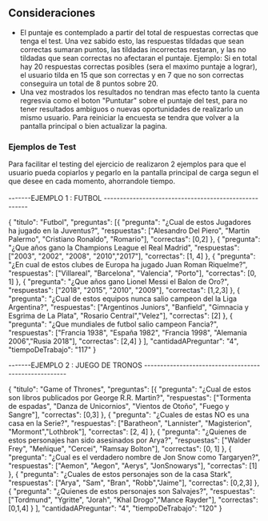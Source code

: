 ## Consideraciones
<ul>
 <li> El puntaje es contemplado a partir del total de respuestas correctas que tenga el test. Una vez sabido esto, las respuestas tildadas que sean correctas sumaran puntos, las tildadas incorrectas restaran, y las no tildadas que sean correctas no afectaran el puntaje. Ejemplo: Si en total hay 20 respuestas correctas posibles (sera el maximo puntaje a lograr), el usuario tilda en 15 que son correctas y en 7 que no son correctas conseguira un total de 8 puntos sobre 20. </li>
 <li> Una vez mostrados los resultados no tendran mas efecto tanto la cuenta regresvia como el boton "Puntutar" sobre el puntaje del test, para no tener resultados ambiguos o nuevas oportunidades de realizarlo un mismo usuario. Para reiniciar la encuesta se tendra que volver a la pantalla principal o bien actualizar la pagina.</li>
 </ul>
 
### Ejemplos de Test 
 Para facilitar el testing del ejercicio de realizaron 2 ejemplos para que el usuario pueda copiarlos y pegarlo en la pantalla principal de carga segun el que desee en cada momento, ahorrandole tiempo.
<br></br>
-------EJEMPLO 1 : FUTBOL ------------------------------------------------------
<p>{
"titulo": "Futbol",
"preguntas": [{
"pregunta": "¿Cual de estos Jugadores ha jugado en la Juventus?",
"respuestas": ["Alesandro Del Piero", "Martin Palermo", "Cristiano Ronaldo", "Romario"],
"correctas": [0,2]
},
{
"pregunta": "¿Que años gano la Champions League el Real Madrid",
"respuestas": ["2003", "2002", "2008", "2010","2017"],
"correctas": [1, 4]
},
{
"pregunta": "¿En cual de estos clubes de Europa ha jugado Juan Roman Riquelme?",
"respuestas": ["Villareal", "Barcelona", "Valencia", "Porto"],
"correctas": [0, 1]
},
{
"pregunta": "¿Que años gano Lionel Messi el Balon de Oro?",
"respuestas": ["2018", "2015", "2010", "2009"],
"correctas": [1,2,3]
},
{
"pregunta": "¿Cual de estos equipos nunca salio campeon del la Liga Argentina?",
"respuestas": ["Argentinos Juniors", "Banfield", "Gimnacia y Esgrima de La Plata", "Rosario Central","Velez"],
"correctas": [2]
},
{
"pregunta": "¿Que mundiales de futbol salio campeon Fancia?",
"respuestas": ["Francia 1938", "España 1982", "Francia 1998", "Alemania 2006","Rusia 2018"],
"correctas": [2,4]
}
],
"cantidadAPreguntar": "4",
"tiempoDeTrabajo": "117"
}</p>


-------EJEMPLO 2 : JUEGO DE TRONOS ------------------------------------------------------
<p>{
"titulo": "Game of Thrones",
"preguntas": [{
"pregunta": "¿Cual de estos son libros publicados por George R.R. Martin?",
"respuestas": ["Tormenta de espadas", "Danza de Unicornios", "Vientos de Otoño", "Fuego y Sangre"],
"correctas": [0,3]
},
{
"pregunta": "¿Cuales de estas NO es una casa en la Serie?",
"respuestas": ["Baratheon", "Lannister", "Magisterion", "Mormont","Lothbrok"],
"correctas": [2, 4]
},
{
"pregunta": "¿Quienes de estos personajes han sido asesinados por Arya?",
"respuestas": ["Walder Frey", "Meñique", "Cercei", "Ramsay Bolton"],
"correctas": [0, 1]
},
{
"pregunta": "¿Cual es el verdadero nombre de Jon Snow como Targaryen?",
"respuestas": ["Aemon", "Aegon", "Aerys", "JonSnowarys"],
"correctas": [1]
},
{
"pregunta": "¿Cuales de estos personajes son de la casa Stark",
"respuestas": ["Arya", "Sam", "Bran", "Robb","Jaime"],
"correctas": [0,2,3]
},
{
"pregunta": "¿Quienes de estos personajes son Salvajes?",
"respuestas": ["Tordmund", "Ygritte", "Jorah", "Khal Drogo","Mance Rayder"],
"correctas": [0,1,4]
}
],
"cantidadAPreguntar": "4",
"tiempoDeTrabajo": "120"
}
</p>
